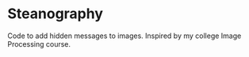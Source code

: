 # Steanography
Code to add hidden messages to images. Inspired by my college Image Processing course.

